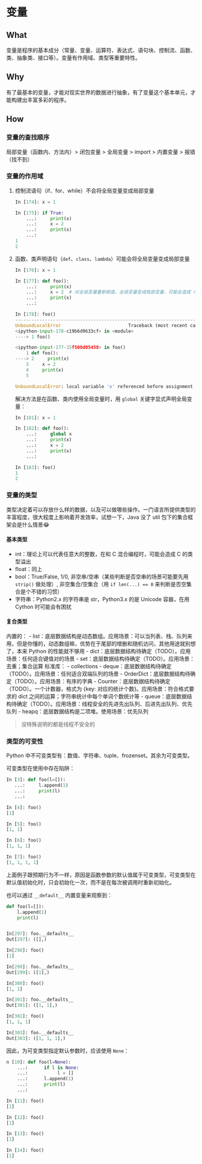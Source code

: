 # 变量

## What

变量是程序的基本成分（常量、变量、运算符、表达式、语句块、控制流、函数、类、抽象类、接口等）。变量有作用域、类型等重要特性。

## Why

有了最基本的变量，才能对现实世界的数据进行抽象，有了变量这个基本单元，才能构建出丰富多彩的程序。

## How

### 变量的查找顺序

局部变量（函数内、方法内）> 闭包变量 > 全局变量 > import > 内置变量 > 报错（找不到）

### 变量的作用域

1. 控制流语句（if、for、while）不会将全局变量变成局部变量
    ```python
    In [174]: x = 1

    In [175]: if True:
        ...:     print(x)
        ...:     x = 2
        ...:     print(x)
        ...:
    1
    2
    ```

2. 函数、类声明语句（`def`、`class`、`lambda`）可能会将全局变量变成局部变量
    ```python
    In [176]: x = 1

    In [177]: def foo():
        ...:     print(x)
        ...:     x = 2  # 对全局变量重新赋值，全局变量变成局部变量，可能会造成 referenced before assignment 的错误
        ...:     print(x)
        ...:

    In [178]: foo()
    ---------------------------------------------------------------------------
    UnboundLocalError                         Traceback (most recent call last)
    <ipython-input-178-c19b6d9633cf> in <module>
    ----> 1 foo()

    <ipython-input-177-15f508d05458> in foo()
        1 def foo():
    ----> 2     print(x)
        3     x = 2
        4     print(x)
        5

    UnboundLocalError: local variable 'x' referenced before assignment
    ```

    解决方法是在函数、类内使用全局变量时，用 `global` 关键字显式声明全局变量：
    ```python
    In [181]: x = 1

    In [182]: def foo():
        ...:     global x
        ...:     print(x)
        ...:     x = 2
        ...:     print(x)
        ...:

    In [183]: foo()
    1
    2
    ```

### 变量的类型

类型决定着可以存放什么样的数据，以及可以做哪些操作。一门语言所提供类型的丰富程度，很大程度上影响着开发效率，试想一下，Java 没了 util 包下的集合框架会是什么情景😂

#### 基本类型

- int：理论上可以代表任意大的整数，在和 C 混合编程时，可能会造成 C 的类型溢出
- float：同上
- bool：True/False, 1/0, 非空串/空串（某些判断是否空串的场景可能要先用 `strip()` 做处理）, 非空集合/空集合（用 `if len(...) == 0` 来判断是否空集合是个不错的习惯）
- 字符串：Python2.x 的字符串是 str，Python3.x 的是 Unicode 容器，在用 Cython 时可能会有困扰

#### 复合类型

内置的：
    - list：底层数据结构是动态数组。应用场景：可以当列表、栈、队列来用，但是你懂的，动态数组嘛，优势在于尾部的增删和随机访问，其他用途就别想了，本来 Python 的性能就不够用
    - dict：底层数据结构待确定（TODO）。应用场景：任何适合键值对的场景
    - set：底层数据结构待确定（TODO）。应用场景：去重；集合运算
标准库：
    - collections
        - deque：底层数据结构待确定（TODO）。应用场景：任何适合双端队列的场景
        - OrderDict：底层数据结构待确定（TODO）。应用场景：有序的字典
        - Counter：底层数据结构待确定（TODO）。一个计数器，格式为 {key: 对应的统计个数}。应用场景：符合格式要求的 dict 之间的运算；字符串统计中每个单词个数统计等
    - queue：底层数据结构待确定（TODO）。应用场景：线程安全的先进先出队列、后进先出队列、优先队列
    - heapq：底层数据结构是二项堆。使用场景：优先队列

> 没特殊说明的都是线程不安全的

### 类型的可变性

Python 中不可变类型有：数值、字符串、tuple、frozenset。其余为可变类型。

可变类型在使用中存在陷阱：

```python
In [3]: def foo(l=[]):
   ...:     l.append(1)
   ...:     print(l)
   ...:

In [4]: foo()
[1]

In [5]: foo()
[1, 1]

In [6]: foo()
[1, 1, 1]

In [7]: foo()
[1, 1, 1, 1]
```

上面例子跟预期行为不一样，原因是函数参数的默认值属于可变类型，可变类型在默认值初始化时，只会初始化一次，而不是在每次被调用时重新初始化。

也可以通过 `__default__` 内置变量来观察到：

```python
def foo(l=[]):
    l.append(1)
    print(l)


In[297]: foo.__defaults__
Out[297]: ([],)

In[298]: foo()
[1]

In[299]: foo.__defaults__
Out[299]: ([1],)

In[300]: foo()
[1, 1]

In[301]: foo.__defaults__
Out[301]: ([1, 1],)

In[302]: foo()
[1, 1, 1]

In[303]: foo.__defaults__
Out[303]: ([1, 1, 1],)
```

因此，为可变类型指定默认参数时，应该使用 `None`：

```python
n [10]: def foo(l=None):
    ...:      if l is None:
    ...:           l = []
    ...:      l.append(1)
    ...:      print(l)
    ...:

In [11]: foo()
[1]

In [12]: foo()
[1]

In [13]: foo()
[1]

In [14]: foo()
[1]
```